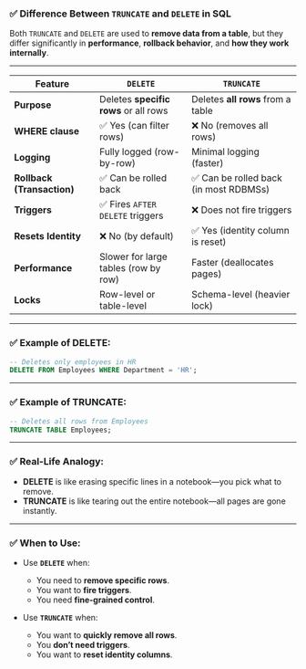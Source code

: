 ### ✅ **Difference Between `TRUNCATE` and `DELETE` in SQL**

Both `TRUNCATE` and `DELETE` are used to **remove data from a table**, but they differ significantly in **performance**, **rollback behavior**, and **how they work internally**.

---

| Feature                    | `DELETE`                              | `TRUNCATE`                            |
| -------------------------- | ------------------------------------- | ------------------------------------- |
| **Purpose**                | Deletes **specific rows** or all rows | Deletes **all rows** from a table     |
| **WHERE clause**           | ✅ Yes (can filter rows)               | ❌ No (removes all rows)               |
| **Logging**                | Fully logged (row-by-row)             | Minimal logging (faster)              |
| **Rollback (Transaction)** | ✅ Can be rolled back                  | ✅ Can be rolled back (in most RDBMSs) |
| **Triggers**               | ✅ Fires `AFTER DELETE` triggers       | ❌ Does not fire triggers              |
| **Resets Identity**        | ❌ No (by default)                     | ✅ Yes (identity column is reset)      |
| **Performance**            | Slower for large tables (row by row)  | Faster (deallocates pages)            |
| **Locks**                  | Row-level or table-level              | Schema-level (heavier lock)           |

---

### ✅ **Example of DELETE:**

```sql
-- Deletes only employees in HR
DELETE FROM Employees WHERE Department = 'HR';
```

---

### ✅ **Example of TRUNCATE:**

```sql
-- Deletes all rows from Employees
TRUNCATE TABLE Employees;
```

---

### ✅ **Real-Life Analogy:**

* **DELETE** is like erasing specific lines in a notebook—you pick what to remove.
* **TRUNCATE** is like tearing out the entire notebook—all pages are gone instantly.

---

### ✅ **When to Use:**

* Use **`DELETE`** when:

  * You need to **remove specific rows**.
  * You want to **fire triggers**.
  * You need **fine-grained control**.

* Use **`TRUNCATE`** when:

  * You want to **quickly remove all rows**.
  * You **don’t need triggers**.
  * You want to **reset identity columns**.